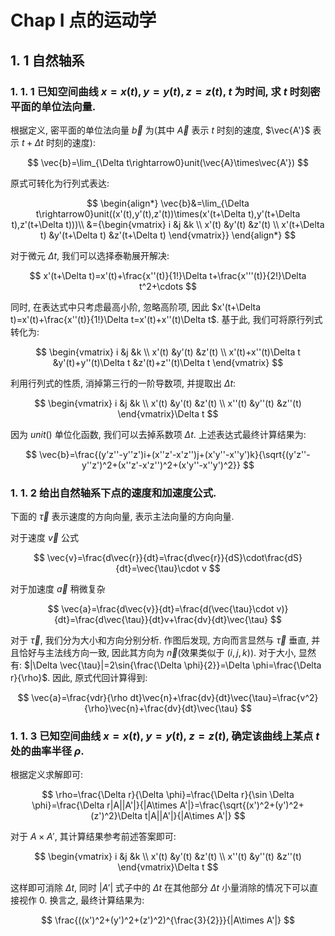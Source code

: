 # Chap I 点的运动学

## 1. 1 自然轴系

### 1. 1. 1 已知空间曲线 $x=x(t), y=y(t), z=z(t)$, $t$ 为时间, 求 $t$ 时刻密平面的单位法向量.

根据定义, 密平面的单位法向量 $\vec{b}$ 为(其中 $\vec{A}$ 表示 $t$ 时刻的速度, $\vec{A'}$ 表示 $t+\Delta t$ 时刻的速度):

$$
\vec{b}=\lim_{\Delta t\rightarrow0}unit(\vec{A}\times\vec{A'})
$$

原式可转化为行列式表达:

$$
\begin{align*}
\vec{b}&=\lim_{\Delta t\rightarrow0}unit((x'(t),y'(t),z'(t))\times(x'(t+\Delta t),y'(t+\Delta t),z'(t+\Delta t)))\\
&={\begin{vmatrix}
i  &j  &k \\
x'(t)  &y'(t)  &z'(t) \\
x'(t+\Delta t)  &y'(t+\Delta t)  &z'(t+\Delta t)
\end{vmatrix}}
\end{align*}
$$

对于微元 $\Delta t$,  我们可以选择泰勒展开解决:

$$
x'(t+\Delta t)=x'(t)+\frac{x''(t)}{1!}\Delta t+\frac{x'''(t)}{2!}\Delta t^2+\cdots
$$

同时, 在表达式中只考虑最高小阶, 忽略高阶项, 因此 $x'(t+\Delta t)=x'(t)+\frac{x''(t)}{1!}\Delta t=x'(t)+x''(t)\Delta t$. 基于此, 我们可将原行列式转化为:

$$
\begin{vmatrix}
i  &j  &k \\
x'(t)  &y'(t)  &z'(t) \\
x'(t)+x''(t)\Delta t  &y'(t)+y''(t)\Delta t  &z'(t)+z''(t)\Delta t
\end{vmatrix}
$$

利用行列式的性质, 消掉第三行的一阶导数项, 并提取出 $\Delta t$:

$$
\begin{vmatrix}
i  &j  &k \\
x'(t)  &y'(t)  &z'(t) \\
x''(t)  &y''(t)  &z''(t)
\end{vmatrix}\Delta t
$$

因为 $unit()$ 单位化函数, 我们可以去掉系数项 $\Delta t$. 上述表达式最终计算结果为:

$$
\vec{b}=\frac{(y'z''-y''z')i+(x''z'-x'z'')j+(x'y''-x''y')k}{\sqrt{(y'z''-y''z')^2+(x''z'-x'z'')^2+(x'y''-x''y')^2}}
$$

### 1. 1. 2 给出自然轴系下点的速度和加速度公式.

下面的 $\vec{\tau}$ 表示速度的方向向量,  表示主法向量的方向向量.

对于速度 $\vec{v}$ 公式

$$
\vec{v}=\frac{d\vec{r}}{dt}=\frac{d\vec{r}}{dS}\cdot\frac{dS}{dt}=\vec{\tau}\cdot v
$$

对于加速度 $\vec{a}$ 稍微复杂

$$
\vec{a}=\frac{d\vec{v}}{dt}=\frac{d(\vec{\tau}\cdot v)}{dt}=\frac{d\vec{\tau}}{dt}v+\frac{dv}{dt}\vec{\tau}
$$

对于 $\vec{\tau}$, 我们分为大小和方向分别分析. 作图后发现, 方向而言显然与 $\vec{\tau}$ 垂直, 并且恰好与主法线方向一致, 因此其方向为 $\vec{n}$(效果类似于 $(i,j,k)$). 对于大小, 显然有: $|\Delta \vec{\tau}|=2\sin{\frac{\Delta \phi}{2}}=\Delta \phi=\frac{\Delta r}{\rho}$. 因此, 原式代回计算得到:

$$
\vec{a}=\frac{vdr}{\rho dt}\vec{n}+\frac{dv}{dt}\vec{\tau}=\frac{v^2}{\rho}\vec{n}+\frac{dv}{dt}\vec{\tau}
$$

### 1. 1. 3 已知空间曲线 $x=x(t)$, $y=y(t)$, $z=z(t)$, 确定该曲线上某点 $t$ 处的曲率半径 $\rho$.

根据定义求解即可:

$$
\rho=\frac{\Delta r}{\Delta \phi}=\frac{\Delta r}{\sin \Delta \phi}=\frac{\Delta r|A||A'|}{|A\times A'|}=\frac{\sqrt{(x')^2+(y')^2+(z')^2}\Delta t|A||A'|}{|A\times A'|}
$$

对于 $A\times A'$, 其计算结果参考前述答案即可:

$$
\begin{vmatrix}
i  &j  &k \\
x'(t)  &y'(t)  &z'(t) \\
x''(t)  &y''(t)  &z''(t)
\end{vmatrix}\Delta t
$$

这样即可消除 $\Delta t$, 同时 $|A'|$ 式子中的 $\Delta t$ 在其他部分 $\Delta t$ 小量消除的情况下可以直接视作 $0$. 换言之, 最终计算结果为:

$$
\frac{((x')^2+(y')^2+(z')^2)^{\frac{3}{2}}}{|A\times A'|}
$$
